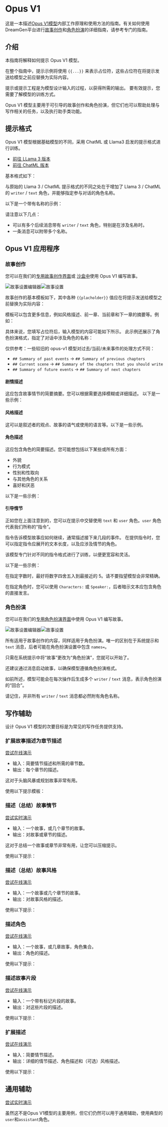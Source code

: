 # Opus V1

这是一本描述[Opus V1模型](https://dreamgen.com/hf-opus-v1)内部工作原理和使用方法的指南。有关如何使用DreamGen平台进行[故事创作](/stories)和[角色扮演](/role-play/play)的详细指南，请参考专门的指南。

## 介绍

本指南将解释如何提示 Opus V1 模型。

在整个指南中，提示示例将使用 `{{...}}` 来表示占位符，这些占位符在将提示发送给模型之前应替换为实际内容。

提示或提示工程是为模型设计输入的过程，以获得所需的输出。
要有效提示，您需要了解模型的训练方式。

Opus V1 模型主要用于可引导的故事创作和角色扮演，但它们也可以帮助处理与写作相关的任务，以及执行助手类功能。

## 提示格式

Opus V1 模型根据基础模型的不同，采用 ChatML 或 Llama3 启发的提示格式进行训练。

- [前往 LLama 3 版本](/models/v1?format=llama3#prompt-format)
- [前往 ChatML 版本](/models/v1?format=chatml#prompt-format)

基本格式如下：

与原始的 Llama 3 / ChatML 提示格式的不同之处在于增加了 Llama 3 / ChatML 的 `writer` / `text` 角色，并能够指定参与对话的角色名称。

以下是一个带有名称的示例：

请注意以下几点：

- 可以有多个后续消息带有 `writer` / `text` 角色，特别是在涉及名称时。
- 一条消息可以附带多个名称。

## Opus V1 应用程序

### 故事创作

您可以在我们的[专用故事创作界面](https://dreamgen.com/app/stories/v2)或
[沙盒中](https://dreamgen.com/app/tools/sandbox?presetId=story-writing-1)使用 Opus V1 编写故事。

![故事设置编辑器](https://dreamgen.com/_next/static/media/writing.631e8ba2.webp)![故事设置](https://dreamgen.com/_next/static/media/writing_mobile.b6159fb0.webp)

故事创作的基本模板如下，其中各种 `{{placholder}}` 值应在将提示发送给模型之前替换为实际内容：

模板可以包含更多信息，例如风格描述、前一章、当前章和下一章的摘要等。例如：

具体来说，您填写占位符后，输入模型的内容可能如下所示。
此示例还展示了角色扮演格式，指定了对话中涉及角色的名称：

仅供参考：一些较旧的 opus-v1 模型对过去/当前/未来事件的处理方式不同：

- `## Summary of past events` -\> `## Summary of previous chapters`
- `## Current scene` -\> `## Summary of the chapters that you should write`
- `## Summary of future events` -\> `## Summary of next chapters`

#### 剧情描述

这应包含故事情节的简要摘要。您可以根据需要选择模糊或详细描述。
以下是一些示例：

#### 风格描述

这可以是叙述者的观点、故事的语气或使用的语言等。以下是一些示例。

#### 角色描述

这应包含角色的简要描述。您可能想包括以下某些或所有方面：

- 外貌
- 行为模式
- 性别和性取向
- 与其他角色的关系
- 喜好和厌恶

以下是一些示例：

#### 引导情节

正如您在上面注意到的，您可以在提示中交替使用 `text` 和 `user` 角色。`user` 角色代表我们所称的“指令”。

指令告诉模型故事应如何继续，通常描述接下来几段的事件。
在提供指令时，您可以指定指令应展开的文本长度，以及应涉及情节的角色。

该模型专门针对不同的指令格式进行了训练，以便更宽容和灵活。

以下是一些示例：

在指定字数时，最好将数字四舍五入到最接近的 5。请不要指望模型会非常精确。

在指定角色时，您可以使用 `Characters:` 或 `Speaker:`，后者暗示文本应包含角色的直接发言。

### 角色扮演

您可以在我们的[专用角色扮演界面](https://dreamgen.com/app/rp)中使用 Opus V1 编写故事。

![故事设置编辑器](https://dreamgen.com/_next/static/media/play.aa1ce05c.webp)![故事设置](https://dreamgen.com/_next/static/media/play_mobile.8b0c143e.webp)

所有适用于故事创作的内容，同样适用于角色扮演。唯一的区别在于系统提示和 `text` 消息，后者可能在角色扮演设置中包含 `names=`。

只需在系统提示中将“故事”更改为“角色扮演”，您就可以开始了。

还建议通过消息启动故事，以确保模型遵循角色扮演格式。

如前所述，模型可能会在每次操作后生成多个 `writer` / `text` 消息，表示角色扮演的“回合”。

请记住，并非所有 `writer` / `text` 消息都必然附有角色名称。

## 写作辅助

设计 Opus V1 模型的次要目标是为常见的写作任务提供支持。

### 扩展故事描述为章节描述

[尝试在线演示](https://dreamgen.com/app/tools/sandbox?presetId=story-outline-1)

- 输入：简要情节描述和所需的章节数。
- 输出：每个章节的描述。

这对于头脑风暴或规划故事非常有用。

使用以下提示模板：

### 描述（总结）故事情节

[尝试实时演示](https://dreamgen.com/app/tools/sandbox?presetId=story-plot-description-1)

- 输入：一个故事，或几个章节的故事。
- 输出：对故事或章节的描述。

这对于总结一个故事或章节非常有用，让您可以压缩提示。

使用以下提示：

### 描述（总结）故事风格

[尝试在线演示](https://dreamgen.com/app/tools/sandbox?presetId=story-style-description-1)

- 输入：一个故事或几个章节的故事。
- 输出：对故事风格的描述。

使用以下提示：

### 描述角色

[尝试在线演示](https://dreamgen.com/app/tools/sandbox?presetId=story-character-description-1)

- 输入：一个故事，或几章故事，角色集合。
- 输出：角色的描述。

使用以下提示：

### 描述故事片段

[尝试在线演示](https://dreamgen.com/app/tools/sandbox?presetId=story-segment-description-1)

- 输入：一个带有标记片段的故事。
- 输出：对这些片段的描述。

使用以下提示：

### 扩展描述

[尝试在线演示](https://dreamgen.com/app/tools/sandbox?presetId=story-expand-description-1)

- 输入：简要情节描述。
- 输出：详细的情节描述、角色描述和（可选）风格描述。

使用以下提示：

## 通用辅助

[尝试实时演示](https://dreamgen.com/app/tools/sandbox?presetId=assistant-knowledge-1)

虽然这不是Opus V1模型的主要用例，但它们仍然可以用于通用辅助，使用典型的`user`和`assistant`角色。